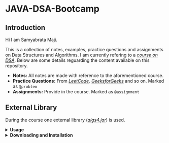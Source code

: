 # JAVA-DSA-Bootcamp
## Introduction

Hi I am Samyabrata Maji.

This is a collection of notes, examples, practice questions and assignments on Data Structures and Algorithms. I am currently refering to a *[course on DSA](https://coursera.org/share/d8124fd791622db91dba4e4bd9c612fd)*. Below are some details reguarding the content available on this repository.

- **Notes:**  All notes are made with reference to the aforementioned course.
- **Practice Questions:** From *[LeetCode](https://leetcode.com), [GeeksforGeeks](https://geeksforgeeks.org)* and so on. Marked as `@problem`
- **Assignments:**  Provide in the course. Marked as `@assignment`

## External Library

During the course one external library (*[algs4.jar](https://algs4.cs.princeton.edu/code/algs4.jar)*) is used.

<details>
<summary><b>Usage</b></summary>
<p>
Use the following library functions from <a href="https://algs4.cs.princeton.edu/code/algs4.jar">algs4.jar</a>:<br>
<li><code><b>StdIn.readString():</b></code> reads and returns the next string from standard input.</li>
<li><code><b>StdIn.isEmpty():</b></code> returns true if there are no more strings available on standard input, and false otherwise.</li>
<li><code><b>StdOut.println():</b></code> prints a string and terminating newline to standard output. It’s also fine to use <code>System.out.println()</code> instead.</li>
<li><code><b>StdRandom.bernoulli(p):</b></code> returns true with probability <i>p</i> and false with probability <i>1−p</i>.</li><br>
Also, add an import statement like the following at the top of your program:<br>
<code>import edu.princeton.cs.algs4.StdIn;</code>
<code>import edu.princeton.cs.algs4.StdOut;</code>
<code>import edu.princeton.cs.algs4.StdRandom;</code>
</details>

<details><summary><b>Downloading and Installation</b></summary>
<p>In order to access the above library functions, 
you must download <a href="https://algs4.cs.princeton.edu/code/algs4.jar">algs4.jar</a> and
add <i>algs4.jar</i> to the <i>Java classpath</i>.
<li>If you used our autoinstaller, the Bash commands <code>javac-algs4</code> and <code>java-algs4</code> add algs4.jar to the Java classpath.</li>
<li>If you use IntelliJ, the supplied IntelliJ project folder includes algs4.jar and adds it to the Java classpath.</li>
<li>If you prefer to use some other shell (such as Powershell or zsh) or IDE (such as Eclipse or Netbeans), be sure that you can configure it accordingly.</li></p>
</details>